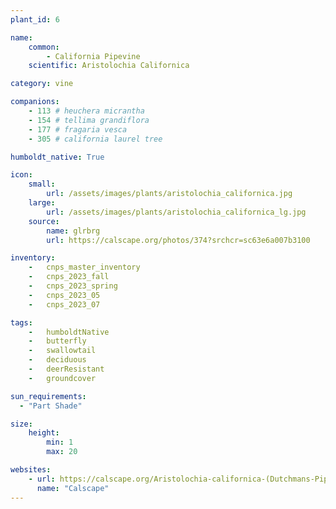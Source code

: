 ```yaml
---
plant_id: 6

name: 
    common: 
        - California Pipevine 
    scientific: Aristolochia Californica 

category: vine

companions: 
    - 113 # heuchera micrantha
    - 154 # tellima grandiflora
    - 177 # fragaria vesca 
    - 305 # california laurel tree

humboldt_native: True

icon: 
    small: 
        url: /assets/images/plants/aristolochia_californica.jpg 
    large: 
        url: /assets/images/plants/aristolochia_californica_lg.jpg 
    source: 
        name: glrbrg 
        url: https://calscape.org/photos/374?srchcr=sc63e6a007b3100 

inventory: 
    -   cnps_master_inventory
    -   cnps_2023_fall
    -   cnps_2023_spring
    -   cnps_2023_05 
    -   cnps_2023_07 

tags:  
    -   humboldtNative
    -   butterfly
    -   swallowtail
    -   deciduous
    -   deerResistant
    -   groundcover

sun_requirements:
  - "Part Shade"

size:
    height: 
        min: 1
        max: 20

websites:
    - url: https://calscape.org/Aristolochia-californica-(Dutchmans-Pipe) 
      name: "Calscape"
---
```


